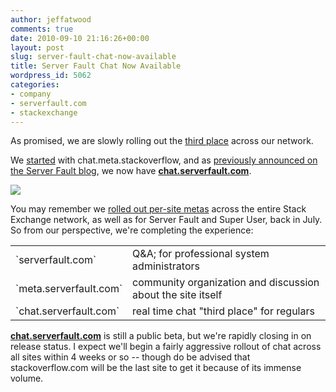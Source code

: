 ```yaml
---
author: jeffatwood
comments: true
date: 2010-09-10 21:16:26+00:00
layout: post
slug: server-fault-chat-now-available
title: Server Fault Chat Now Available
wordpress_id: 5062
categories:
- company
- serverfault.com
- stackexchange
---
```


As promised, we are slowly rolling out the [third place](http://blog.stackoverflow.com/2010/04/do-trilogy-sites-need-a-third-place/) across our network.

We [started](http://blog.stackoverflow.com/2010/08/chat-now-in-public-beta/) with chat.meta.stackoverflow, and as [previously announced on the Server Fault blog](http://blog.serverfault.com/post/1097124976/live-chat-for-server-fault), we now have **[chat.serverfault.com](http://chat.serverfault.com)**.

![](http://blog.stackoverflow.com/wp-content/uploads/chat-rooms-sf-and-meta1.png)

You may remember we [rolled out per-site metas](http://blog.stackoverflow.com/2010/07/new-per-site-metas/) across the entire Stack Exchange network, as well as for Server Fault and Super User, back in July. So from our perspective, we're completing the experience:

<table cellpadding="4" width="600" cellspacing="4" >
<tr >

<td >`serverfault.com`
</td>
<td >Q&A; for professional system administrators
</td>
</tr>
<tr >

<td >`meta.serverfault.com`
</td>
<td >community organization and discussion about the site itself
</td>
</tr>
<tr >

<td >`chat.serverfault.com`
</td>
<td >real time chat "third place" for regulars
</td>
</tr>
</table>

**[chat.serverfault.com](http://chat.serverfault.com)** is still a public beta, but we're rapidly closing in on release status. I expect we'll begin a fairly aggressive rollout of chat across all sites within 4 weeks or so -- though do be advised that stackoverflow.com will be the last site to get it because of its immense volume.
